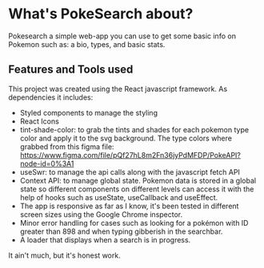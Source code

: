 # What's PokeSearch about?

Pokesearch a simple web-app you can use to get some basic info on Pokemon such as: a bio, types, and basic stats.

## Features and Tools used

This project was created using the React javascript framework. As dependencies it includes:

- Styled components to manage the styling
- React Icons
- tint-shade-color: to grab the tints and shades for each pokemon type color and apply it to the svg background. The
  type colors where grabbed from this figma file:
  https://www.figma.com/file/pQf27hL8m2Fn36jyPdMFDP/PokeAPI?node-id=0%3A1
- useSwr: to manage the api calls along with the javascript fetch API
- Context API: to manage global state. Pokemon data is stored in a global state so different components on different
  levels can access it with the help of hooks such as useState, useCallback and useEffect.
- The app is responsive as far as I know, it's been tested in different screen sizes using the Google Chrome inspector.
- Minor error handling for cases such as looking for a pokémon with ID greater than 898 and when typing gibberish in
  the searchbar.
- A loader that displays when a search is in progress.

It ain't much, but it's honest work.

